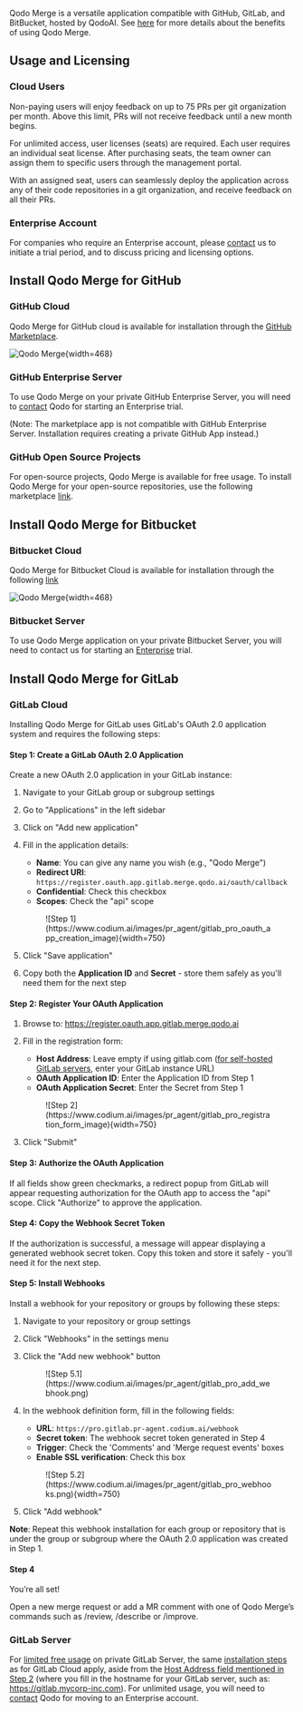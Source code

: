 Qodo Merge is a versatile application compatible with GitHub, GitLab, and BitBucket, hosted by QodoAI.
See [here](https://qodo-merge-docs.qodo.ai/overview/pr_agent_pro/) for more details about the benefits of using Qodo Merge.

## Usage and Licensing

### Cloud Users

Non-paying users will enjoy feedback on up to 75 PRs per git organization per month. Above this limit, PRs will not receive feedback until a new month begins. 

For unlimited access, user licenses (seats) are required. Each user requires an individual seat license.
After purchasing seats, the team owner can assign them to specific users through the management portal.

With an assigned seat, users can seamlessly deploy the application across any of their code repositories in a git organization, and receive feedback on all their PRs.

### Enterprise Account

For companies who require an Enterprise account, please [contact](https://www.qodo.ai/contact/#pricing) us to initiate a trial period, and to discuss pricing and licensing options.


## Install Qodo Merge for GitHub

### GitHub Cloud

Qodo Merge for GitHub cloud is available for installation through the [GitHub Marketplace](https://github.com/apps/qodo-merge-pro).

![Qodo Merge](https://codium.ai/images/pr_agent/pr_agent_pro_install.png){width=468}

### GitHub Enterprise Server

To use Qodo Merge on your private GitHub Enterprise Server, you will need to [contact](https://www.qodo.ai/contact/#pricing) Qodo for starting an Enterprise trial.

(Note: The marketplace app is not compatible with GitHub Enterprise Server. Installation requires creating a private GitHub App instead.)

### GitHub Open Source Projects

For open-source projects, Qodo Merge is available for free usage. To install Qodo Merge for your open-source repositories, use the following marketplace [link](https://github.com/marketplace/qodo-merge-pro-for-open-source).

## Install Qodo Merge for Bitbucket

### Bitbucket Cloud

Qodo Merge for Bitbucket Cloud is available for installation through the following [link](https://bitbucket.org/site/addons/authorize?addon_key=d6df813252c37258)

![Qodo Merge](https://qodo.ai/images/pr_agent/pr_agent_pro_bitbucket_install.png){width=468}

### Bitbucket Server

To use Qodo Merge application on your private Bitbucket Server, you will need to contact us for starting an [Enterprise](https://www.qodo.ai/pricing/) trial.

## Install Qodo Merge for GitLab

### GitLab Cloud

Installing Qodo Merge for GitLab uses GitLab's OAuth 2.0 application system and requires the following steps:

#### Step 1: Create a GitLab OAuth 2.0 Application

Create a new OAuth 2.0 application in your GitLab instance:

1. Navigate to your GitLab group or subgroup settings
2. Go to "Applications" in the left sidebar
3. Click on "Add new application"
4. Fill in the application details:
   - **Name**: You can give any name you wish (e.g., "Qodo Merge")
   - **Redirect URI**: `https://register.oauth.app.gitlab.merge.qodo.ai/oauth/callback`
   - **Confidential**: Check this checkbox
   - **Scopes**: Check the "api" scope
   
    <figure markdown="1">
    ![Step 1](https://www.codium.ai/images/pr_agent/gitlab_pro_oauth_app_creation_image){width=750}
    </figure>

5. Click "Save application"
6. Copy both the **Application ID** and **Secret** - store them safely as you'll need them for the next step

#### Step 2: Register Your OAuth Application

1. Browse to: <https://register.oauth.app.gitlab.merge.qodo.ai>
2. Fill in the registration form:
   - **Host Address**: Leave empty if using gitlab.com ([for self-hosted GitLab servers](#gitlab-server), enter your GitLab instance URL)
   - **OAuth Application ID**: Enter the Application ID from Step 1
   - **OAuth Application Secret**: Enter the Secret from Step 1
   
    <figure markdown="1">
    ![Step 2](https://www.codium.ai/images/pr_agent/gitlab_pro_registration_form_image){width=750}
    </figure>

3. Click "Submit"

#### Step 3: Authorize the OAuth Application

If all fields show green checkmarks, a redirect popup from GitLab will appear requesting authorization for the OAuth app to access the "api" scope. Click "Authorize" to approve the application.

#### Step 4: Copy the Webhook Secret Token

If the authorization is successful, a message will appear displaying a generated webhook secret token. Copy this token and store it safely - you'll need it for the next step.

#### Step 5: Install Webhooks

Install a webhook for your repository or groups by following these steps:

1. Navigate to your repository or group settings
2. Click "Webhooks" in the settings menu
3. Click the "Add new webhook" button

    <figure markdown="1">
    ![Step 5.1](https://www.codium.ai/images/pr_agent/gitlab_pro_add_webhook.png)
    </figure>

4. In the webhook definition form, fill in the following fields:
   - **URL**: `https://pro.gitlab.pr-agent.codium.ai/webhook`
   - **Secret token**: The webhook secret token generated in Step 4
   - **Trigger**: Check the 'Comments' and 'Merge request events' boxes
   - **Enable SSL verification**: Check this box

    <figure markdown="1">
    ![Step 5.2](https://www.codium.ai/images/pr_agent/gitlab_pro_webhooks.png){width=750}
    </figure>

5. Click "Add webhook"

**Note**: Repeat this webhook installation for each group or repository that is under the group or subgroup where the OAuth 2.0 application was created in Step 1.

#### Step 4

You’re all set!

Open a new merge request or add a MR comment with one of Qodo Merge’s commands such as /review, /describe or /improve.

### GitLab Server

For [limited free usage](https://qodo-merge-docs.qodo.ai/installation/qodo_merge/#cloud-users) on private GitLab Server, the same [installation steps](#gitlab-cloud) as for GitLab Cloud apply, aside from the [Host Address field mentioned in Step 2](#step-2-register-your-oauth-application) (where you fill in the hostname for your GitLab server, such as: https://gitlab.mycorp-inc.com). For unlimited usage, you will need to [contact](https://www.qodo.ai/contact/#pricing) Qodo for moving to an Enterprise account.
